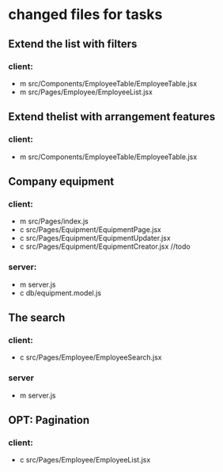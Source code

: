 # changed files for tasks

## Extend the list with filters
  ### client:
  - m src/Components/EmployeeTable/EmployeeTable.jsx
  - m src/Pages/Employee/EmployeeList.jsx

## Extend thelist with arrangement features
  ### client:
  - m src/Components/EmployeeTable/EmployeeTable.jsx

## Company equipment
  ### client:
  - m src/Pages/index.js
  - c src/Pages/Equipment/EquipmentPage.jsx
  - c src/Pages/Equipment/EquipmentUpdater.jsx
  - c src/Pages/Equipment/EquipmentCreator.jsx //todo
  ### server:
  - m server.js
  - c db/equipment.model.js

## The search
  ### client:
  - c src/Pages/Employee/EmployeeSearch.jsx
  ### server
  - m server.js

## OPT: Pagination
  ### client:
  - c src/Pages/Employee/EmployeeList.jsx
